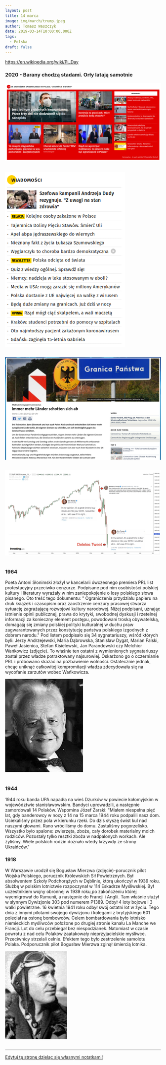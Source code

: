 ```yaml
---
layout: post
title: 14 marca
image: img/march/trump.jpeg
author: Tomasz Waszczyk
date: 2019-03-14T10:00:00.000Z
tags:
  - Polska
draft: false
---
```


https://en.wikipedia.org/wiki/Pi_Day

### 2020 - Barany chodzą stadami. Orły latają samotnie

<img src="./img/march/agenda.png"/><br><br>

<img src="./img/march/agenda2.png"/><br><br>

<img src="./img/march/agenda3.png"/><br><br>

<img src="./img/march/trump.jpeg"/><br><br>

### 1964

Poeta Antoni Słonimski złożył w kancelarii ówczesnego premiera PRL list protestacyjny przeciwko cenzurze. Podpisane pod nim osobistości polskiej kultury i literatury wyrażały w nim zaniepokojenie o losy polskiego słowa pisanego.
Oto treść tego dokumentu:
" Ograniczenia przydziału
papieru na druk książek i czasopism oraz zaostrzenie cenzury prasowej stwarza sytuację zagrażającą rozwojowi kultury narodowej.
Niżej podpisani, uznając istnienie opinii publicznej, prawa do krytyki, swobodnej dyskusji i rzetelnej informacji za konieczny element postępu, powodowani troską obywatelską, domagają się zmiany polskiej polityki kulturalnej w duchu praw zagwarantowanych przez konstytucję państwa polskiego izgodnych z dobrem narodu."
Pod listem podpisało się 34 sygnatariuszy, wśród których byli: Jerzy Andrzejewski, Maria Dąbrowska, Stanisław Dygat, Marian Falski, Paweł Jasienica, Stefan Kisielewski, Jan Parandowski czy Melchior Wańkowicz (zdjęcie).
To właśnie ten ostatni z wymienionych sygnatariuszy  został przez władze potraktowany najsurowiej. Oskarżono go o oczernianie PRL i próbowano skazać na pozbawienie wolności.
Ostatecznie jednak, chcąc uniknąć całkowitej kompromitacji władza zdecydowała się na wycofanie zarzutów wobec Wańkowicza.

<img src="./img/march/antoni.jpg"/><br><br>

### 1944

1944 roku banda UPA napadła na wieś Dżurków w powiecie kołomyjskim w województwie stanisławowskim. Bandyci uprowadzili, a następnie zamordowali 14 Polaków.
Wspomina Józef Żarski:
"Miałem niespełna pięć lat, gdy banderowcy w nocy z 14 na 15 marca 1944 roku podpalili nasz dom. Uciekaliśmy przez pola w kierunku rzeki. Do dziś słyszę świst kul nad naszymi głowami. Rano wróciliśmy do domu. Zastaliśmy pogorzelisko. Wszystko było spalone: zwierzęta, zboże, cały dorobek materialny moich rodziców. Pozostały tylko resztki zboża w nadpalonych workach. Ale żyliśmy. Wiele polskich rodzin doznało wtedy krzywdy ze strony Ukraińców."

### 1918

W Warszawie urodził się Bogusław Mierzwa (zdjęcie)-porucznik pilot Wojska Polskiego, porucznik Królewskich Sił Powietrznych.
Był absolwentem Szkoły Podchorążych w Dęblinie, którą ukończył w 1939 roku. Służbę w polskim lotnictwie rozpoczynał w 114 Eskadrze Myśliwskiej. Był uczestnikiem wojny obronnej w 1939 roku,po zakończeniu której wyemigrował do Rumunii, a następnie do Francji i Anglii. Tam właśnie służył w słynnym Dywizjonie 303 pod numerem P1389. Odbył 4 loty bojowe i 3 walki powietrzne.
16 kwietnia 1941 roku odbył swój ostatni lot w
życiu. Tego dnia z innymi pilotami swojego
dywizjonu i kolegami z brytyjskiego 601 poleciał na osłonę bombowców. Celem bombardowania było lotnisko niemieckich myśliwców położone po drugiej stronie kanału La Manche we Francji. Lot do celu przebiegał bez niespodzianek. Natomiast w czasie powrotu z nad celu Polaków zaatakowały nieprzyjacielskie myśliwce.
Przeciwnicy strzelali celnie. Efektem tego było zestrzelenie samolotu Polaka. Podporucznik pilot Bogusław Mierzwa zginął śmiercią lotnika.

<img src="./img/march/mierzwa.jpg"/><br><br>

---

<a href="https://github.com/TomaszWaszczyk/historia.waszczyk.com/edit/master/src/content/march-7.md" target="_blank">Edytuj tę stronę dzieląc się własnymi notatkami!</a>
